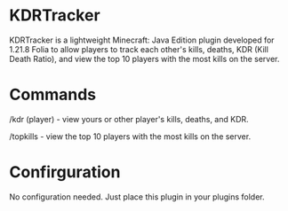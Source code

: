 # KDRTracker
KDRTracker is a lightweight Minecraft: Java Edition plugin developed for 1.21.8 Folia to allow players to track each other's kills, deaths, KDR (Kill Death Ratio), and view the top 10 players with the most kills on the server.

# Commands
/kdr (player) - view yours or other player's kills, deaths, and KDR.

/topkills - view the top 10 players with the most kills on the server.

# Confirguration
No configuration needed. Just place this plugin in your plugins folder.
